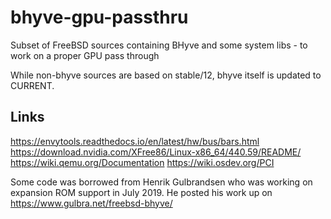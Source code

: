 # bhyve-gpu-passthru
Subset of FreeBSD sources containing BHyve and some system libs - to work on a proper GPU pass through

While non-bhyve sources are based on stable/12, bhyve itself is updated to CURRENT.

## Links
<https://envytools.readthedocs.io/en/latest/hw/bus/bars.html>
<https://download.nvidia.com/XFree86/Linux-x86_64/440.59/README/>
<https://wiki.qemu.org/Documentation>
<https://wiki.osdev.org/PCI>

Some code was borrowed from Henrik Gulbrandsen who was working on expansion ROM support in July 2019.
He posted his work up on <https://www.gulbra.net/freebsd-bhyve/>

